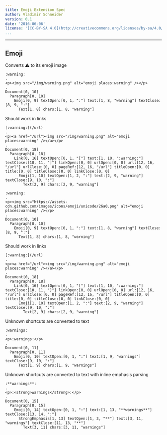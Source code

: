 ```yaml
---
title: Emoji Extension Spec
author: Vladimir Schneider
version: 0.1
date: '2016-06-06'
license: '[CC-BY-SA 4.0](http://creativecommons.org/licenses/by-sa/4.0/)'
...
```


---

## Emoji

Converts :warning: to its emoji image

```````````````````````````````` example Emoji: 1
:warning:
.
<p><img src="/img/warning.png" alt="emoji places:warning" /></p>
.
Document[0, 10]
  Paragraph[0, 10]
    Emoji[0, 9] textOpen:[0, 1, ":"] text:[1, 8, "warning"] textClose:[8, 9, ":"]
      Text[1, 8] chars:[1, 8, "warning"]
````````````````````````````````


Should work in links

```````````````````````````````` example Emoji: 2
[:warning:](/url)
.
<p><a href="/url"><img src="/img/warning.png" alt="emoji places:warning" /></a></p>
.
Document[0, 18]
  Paragraph[0, 18]
    Link[0, 16] textOpen:[0, 1, "["] text:[1, 10, ":warning:"] textClose:[10, 11, "]"] linkOpen:[0, 0] urlOpen:[0, 0] url:[12, 16, "/url"] urlClose:[0, 0] pageRef:[12, 16, "/url"] titleOpen:[0, 0] title:[0, 0] titleClose:[0, 0] linkClose:[0, 0]
      Emoji[1, 10] textOpen:[1, 2, ":"] text:[2, 9, "warning"] textClose:[9, 10, ":"]
        Text[2, 9] chars:[2, 9, "warning"]
````````````````````````````````


```````````````````````````````` example(Emoji: 3) options(url)
:warning:
.
<p><img src="https://assets-cdn.github.com/images/icons/emoji/unicode/26a0.png" alt="emoji places:warning" /></p>
.
Document[0, 10]
  Paragraph[0, 10]
    Emoji[0, 9] textOpen:[0, 1, ":"] text:[1, 8, "warning"] textClose:[8, 9, ":"]
      Text[1, 8] chars:[1, 8, "warning"]
````````````````````````````````


Should work in links

```````````````````````````````` example Emoji: 4
[:warning:](/url)
.
<p><a href="/url"><img src="/img/warning.png" alt="emoji places:warning" /></a></p>
.
Document[0, 18]
  Paragraph[0, 18]
    Link[0, 16] textOpen:[0, 1, "["] text:[1, 10, ":warning:"] textClose:[10, 11, "]"] linkOpen:[0, 0] urlOpen:[0, 0] url:[12, 16, "/url"] urlClose:[0, 0] pageRef:[12, 16, "/url"] titleOpen:[0, 0] title:[0, 0] titleClose:[0, 0] linkClose:[0, 0]
      Emoji[1, 10] textOpen:[1, 2, ":"] text:[2, 9, "warning"] textClose:[9, 10, ":"]
        Text[2, 9] chars:[2, 9, "warning"]
````````````````````````````````


Unknown shortcuts are converted to text

```````````````````````````````` example Emoji: 5
:warnings:
.
<p>:warnings:</p>
.
Document[0, 11]
  Paragraph[0, 11]
    Emoji[0, 10] textOpen:[0, 1, ":"] text:[1, 9, "warnings"] textClose:[9, 10, ":"]
      Text[1, 9] chars:[1, 9, "warnings"]
````````````````````````````````


Unknown shortcuts are converted to text with inline emphasis parsing

```````````````````````````````` example Emoji: 6
:**warnings**:
.
<p>:<strong>warnings</strong>:</p>
.
Document[0, 15]
  Paragraph[0, 15]
    Emoji[0, 14] textOpen:[0, 1, ":"] text:[1, 13, "**warnings**"] textClose:[13, 14, ":"]
      StrongEmphasis[1, 13] textOpen:[1, 3, "**"] text:[3, 11, "warnings"] textClose:[11, 13, "**"]
        Text[3, 11] chars:[3, 11, "warnings"]
````````````````````````````````


